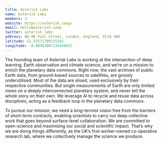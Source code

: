 ```yaml
---
title: Asterisk Labs
name: Asterisk Labs
members: 3
website: https://asterisk.coop/
email: hello@asterisk.coop
twitter: asterisk_labs
address: 86-90 Paul Street, London, England, EC2A 4NE
latitude: 51.52571799125181 
longitude: -0.08362067116456023
---
```


The founding team of Asterisk Labs is working at the intersection of deep learning, Earth observation and climate science, and weʼre on a mission to enrich the planetary data commons. Right now, the vast archives of public Earth data, from ground-based sources to satellites, are grossly underutilised. Most of the data are siloed, used exclusively by their respective communities. But single measurements of Earth are only limited views on a deeply interconnected planetary system, and never tell the whole story on their own. We leverage AI to recycle and reuse data across disciplines, acting as a feedback loop in the planetary data commons.

To pursue our mission, we need a long-termist vision free from the barriers of short-term contracts, enabling scientists to carry out deep collective work that goes beyond surface-level collaboration. We are committed to open-science and maximising our social and scientific impact. Thatʼs why we are doing things differently, as the UKʼs first worker-owned co-operative research lab, where we collectively manage the science we produce.
